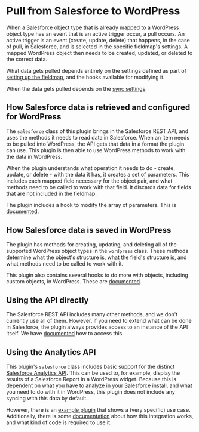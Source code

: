 # Pull from Salesforce to WordPress

When a Salesforce object type that is already mapped to a WordPress object type has an event that is an active trigger occur, a pull occurs. An active trigger is an event (create, update, delete) that happens, in the case of pull, in Salesforce, and is selected in the specific fieldmap's settings. A mapped WordPress object then needs to be created, updated, or deleted to the correct data.

What data gets pulled depends entirely on the settings defined as part of [setting up the fieldmap](./mapping.md), and the hooks available for modifying it.

When the data gets pulled depends on the [sync settings](./syncing-setup.md).

## How Salesforce data is retrieved and configured for WordPress

The `salesforce` class of this plugin brings in the Salesforce REST API, and uses the methods it needs to read data in Salesforce. When an item needs to be pulled into WordPress, the API gets that data in a format the plugin can use. This plugin is then able to use WordPress methods to work with the data in WordPress.

When the plugin understands what operation it needs to do - create, update, or delete - with the data it has, it creates a set of parameters. This includes each mapped field necessary for the object pair, and what methods need to be called to work with that field. It discards data for fields that are not included in the fieldmap.

The plugin includes a hook to modify the array of parameters. This is [documented](./modify-parameters#salesforce-pull).

## How Salesforce data is saved in WordPress

The plugin has methods for creating, updating, and deleting all of the supported WordPress object types in the `wordpress` class. These methods determine what the object's structure is, what the field's structure is, and what methods need to be called to work with it.

This plugin also contains several hooks to do more with objects, including custom objects, in WordPress. These are [documented](./extending-wordpress.md).

## Using the API directly

The Salesforce REST API includes many other methods, and we don't currently use all of them. However, if you need to extend what can be done in Salesforce, the plugin always provides access to an instance of the API itself. We have [documented](./accessing-salesforce-object.md) how to access this.

## Using the Analytics API

This plugin's `salesforce` class includes basic support for the distinct [Salesforce Analytics API](https://developer.salesforce.com/docs/atlas.en-us.api_analytics.meta/api_analytics/sforce_analytics_rest_api_intro.htm). This can be used to, for example, display the results of a Salesforce Report in a WordPress widget. Because this is dependent on what you have to analyze in your Salesforce install, and what you need to do with it in WordPress, this plugin does not include any syncing with this data by default.

However, there is an [example plugin](https://github.com/minnpost/minnpost-donation-progress-widget) that shows a (very specific) use case. Additionally, there is some [documentation](./using-salesforce-analytics-api.md) about how this integration works, and what kind of code is required to use it.
